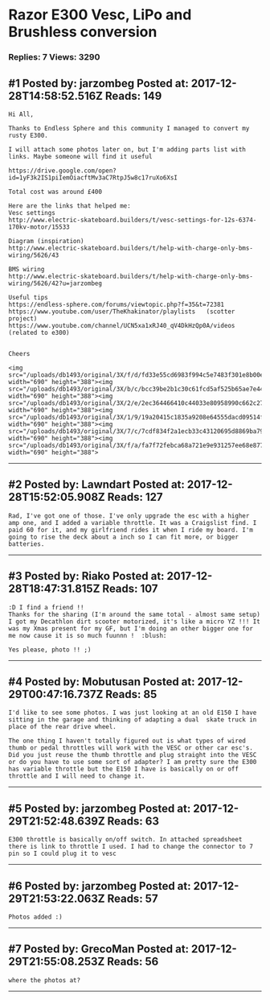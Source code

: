 # Razor E300 Vesc, LiPo and Brushless conversion

### Replies: 7 Views: 3290

## \#1 Posted by: jarzombeg Posted at: 2017-12-28T14:58:52.516Z Reads: 149

```
Hi All,

Thanks to Endless Sphere and this community I managed to convert my rusty E300.

I will attach some photos later on, but I'm adding parts list with links. Maybe someone will find it useful 

https://drive.google.com/open?id=1yF3k2IS1piIemOiacftMv3aC7RtpJ5w8c17ruXo6XsI

Total cost was around £400

Here are the links that helped me:
Vesc settings
http://www.electric-skateboard.builders/t/vesc-settings-for-12s-6374-170kv-motor/15533

Diagram (inspiration)
http://www.electric-skateboard.builders/t/help-with-charge-only-bms-wiring/5626/43

BMS wiring
http://www.electric-skateboard.builders/t/help-with-charge-only-bms-wiring/5626/42?u=jarzombeg

Useful tips
https://endless-sphere.com/forums/viewtopic.php?f=35&t=72381
https://www.youtube.com/user/TheKhakinator/playlists   (scotter project)
https://www.youtube.com/channel/UCN5xa1xRJ40_qV4DkHzQp0A/videos  (related to e300)


Cheers

<img src="/uploads/db1493/original/3X/f/d/fd33e55cd6983f994c5e7483f301e8b00ec340b7.jpg" width="690" height="388"><img src="/uploads/db1493/original/3X/b/c/bcc39be2b1c30c61fcd5af525b65ae7e44f5c2c4.jpg" width="690" height="388"><img src="/uploads/db1493/original/3X/2/e/2ec364466410c44033e80958990c662c271ce47e.jpg" width="690" height="388"><img src="/uploads/db1493/original/3X/1/9/19a20415c1835a9208e64555dacd09514f77031c.jpg" width="690" height="388"><img src="/uploads/db1493/original/3X/7/c/7cdf834f2a1ecb33c43120695d8869ba790c4903.jpg" width="690" height="388"><img src="/uploads/db1493/original/3X/f/a/fa7f72febca68a721e9e931257ee68e87700d5c4.jpg" width="690" height="388">
```

---
## \#2 Posted by: Lawndart Posted at: 2017-12-28T15:52:05.908Z Reads: 127

```
Rad, I've got one of those. I've only upgrade the esc with a higher amp one, and I added a variable throttle. It was a Craigslist find. I paid 60 for it, and my girlfriend rides it when I ride my board. I'm going to rise the deck about a inch so I can fit more, or bigger batteries.
```

---
## \#3 Posted by: Riako Posted at: 2017-12-28T18:47:31.815Z Reads: 107

```
:D I find a friend !!
Thanks for the sharing (I'm around the same total - almost same setup)
I got my Decathlon dirt scooter motorized, it's like a micro YZ !!! It was my Xmas present for my GF, but I'm doing an other bigger one for me now cause it is so much fuunnn !  :blush: 

Yes please, photo !! ;)
```

---
## \#4 Posted by: Mobutusan Posted at: 2017-12-29T00:47:16.737Z Reads: 85

```
I'd like to see some photos. I was just looking at an old E150 I have sitting in the garage and thinking of adapting a dual  skate truck in place of the rear drive wheel. 

The one thing I haven't totally figured out is what types of wired thumb or pedal throttles will work with the VESC or other car esc's. Did you just reuse the thumb throttle and plug straight into the VESC or do you have to use some sort of adapter? I am pretty sure the E300 has variable throttle but the E150 I have is basically on or off throttle and I will need to change it.
```

---
## \#5 Posted by: jarzombeg Posted at: 2017-12-29T21:52:48.639Z Reads: 63

```
E300 throttle is basically on/off switch. In attached spreadsheet there is link to throttle I used. I had to change the connector to 7 pin so I could plug it to vesc
```

---
## \#6 Posted by: jarzombeg Posted at: 2017-12-29T21:53:22.063Z Reads: 57

```
Photos added :)
```

---
## \#7 Posted by: GrecoMan Posted at: 2017-12-29T21:55:08.253Z Reads: 56

```
where the photos at?
```

---
